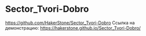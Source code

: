 # Sector_Tvori-Dobro
https://github.com/HakerStone/Sector_Tvori-Dobro
Ссылка на демонстрацию: 
https://hakerstone.github.io/Sector_Tvori-Dobro/
